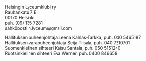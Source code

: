 Helsingin Lyceumklubi ry<br/>
Rauhankatu 7 E<br/>
00170 Helsinki<br/>
puh. (09) 135 7281<br/>
sähköposti h.lyceum@gmail.com

Hallituksen puheenjohtaja Leena Kahlas-Tarkka, puh. 040 5465187 <br/>
Hallituksen varapuheenjohtaja Seija Tiisala, puh. 040 7210701 <br/>
Suomenkielinen sihteeri Kaisu Santala, puh. 050 5151240 <br/>
Ruotsinkielinen sihteeri Eva Werner, puh. 0400 846658<br/>